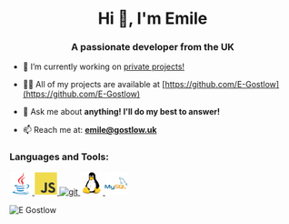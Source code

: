 <h1 align="center">Hi 👋, I'm Emile</h1>
<h3 align="center">A passionate developer from the UK</h3>

- 🔭 I’m currently working on [private projects!](https://tech.gostlow.uk)

- 👨‍💻 All of my projects are available at [https://github.com/E-Gostlow](https://github.com/E-Gostlow)

- 💬 Ask me about **anything! I'll do my best to answer!**

- 📫 Reach me at: **emile@gostlow.uk**

<h3 align="left">Languages and Tools:</h3>
<p align="left"> <a href="https://www.java.com" target="_blank" rel="noreferrer"> <img src="https://raw.githubusercontent.com/devicons/devicon/master/icons/java/java-original.svg" alt="java" width="40" height="40"/> </a> <a href="https://developer.mozilla.org/en-US/docs/Web/JavaScript" target="_blank" rel="noreferrer"> <img src="https://raw.githubusercontent.com/devicons/devicon/master/icons/javascript/javascript-original.svg" alt="javascript" width="40" height="40"/> </a> <a href="https://git-scm.com/" target="_blank" rel="noreferrer"> <img src="https://www.vectorlogo.zone/logos/git-scm/git-scm-icon.svg" alt="git" width="40" height="40"/> </a> <a href="https://www.linux.org/" target="_blank" rel="noreferrer"> <img src="https://raw.githubusercontent.com/devicons/devicon/master/icons/linux/linux-original.svg" alt="linux" width="40" height="40"/> </a> <a href="https://www.mysql.com/" target="_blank" rel="noreferrer"> <img src="https://raw.githubusercontent.com/devicons/devicon/master/icons/mysql/mysql-original-wordmark.svg" alt="mysql" width="40" height="40"/> </a> </p>

<p><img align="center" src="https://github-readme-stats.vercel.app/api/top-langs?username=E-Gostlow&show_icons=true&theme=dark&locale=en&layout=compact" alt="E Gostlow" /></p>
